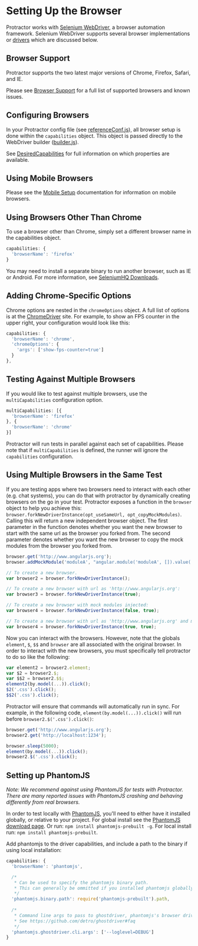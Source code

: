 Setting Up the Browser
=======================

Protractor works with [Selenium WebDriver](http://docs.seleniumhq.org/docs/03_webdriver.jsp), a browser automation framework. Selenium WebDriver supports several browser implementations or [drivers](http://docs.seleniumhq.org/docs/03_webdriver.jsp#selenium-webdriver-s-drivers) which are discussed below.

Browser Support
---------------
Protractor supports the two latest major versions of Chrome, Firefox, Safari, and IE.

Please see [Browser Support](/docs/browser-support.md) for a full list of
supported browsers and known issues.


Configuring Browsers
--------------------

In your Protractor config file (see [referenceConf.js](/docs/referenceConf.js)), all browser setup is done within the `capabilities` object. This object is passed directly to the WebDriver builder ([builder.js](https://code.google.com/p/selenium/source/browse/javascript/webdriver/builder.js)). 


See [DesiredCapabilities](https://github.com/SeleniumHQ/selenium/wiki/DesiredCapabilities) for full information on which properties are available.


Using Mobile Browsers
---------------------

Please see the [Mobile Setup](/docs/mobile-setup.md) documentation for information on mobile browsers.


Using Browsers Other Than Chrome
--------------------------------

To use a browser other than Chrome, simply set a different browser name in the capabilities object.

```javascript
capabilities: {
  'browserName': 'firefox'
}
```

You may need to install a separate binary to run another browser, such as IE or Android. For more information, see [SeleniumHQ Downloads](http://docs.seleniumhq.org/download/).


Adding Chrome-Specific Options
------------------------------

Chrome options are nested in the `chromeOptions` object. A full list of options is at the [ChromeDriver](https://sites.google.com/a/chromium.org/chromedriver/capabilities) site. For example, to show an FPS counter in the upper right, your configuration would look like this:

```javascript
capabilities: {
  'browserName': 'chrome',
  'chromeOptions': {
    'args': ['show-fps-counter=true']
  }
},
```


Testing Against Multiple Browsers
---------------------------------

If you would like to test against multiple browsers, use the `multiCapabilities` configuration option.

```javascript
multiCapabilities: [{
  'browserName': 'firefox'
}, {
  'browserName': 'chrome'
}]
```

Protractor will run tests in parallel against each set of capabilities. Please note that if `multiCapabilities` is defined, the runner will ignore the `capabilities` configuration.


Using Multiple Browsers in the Same Test
----------------------------------------
If you are testing apps where two browsers need to interact with each other (e.g. chat systems), you can do that with protractor by dynamically creating browsers on the go in your test. Protractor exposes a function in the `browser` object to help you achieve this: `browser.forkNewDriverInstance(opt_useSameUrl, opt_copyMockModules)`. 
Calling this will return a new independent browser object. The first parameter in the function denotes whether you want the new browser to start with the same url as the browser you forked from. The second parameter denotes whether you want the new browser to copy the mock modules from the browser you forked from.

```javascript
browser.get('http://www.angularjs.org');
browser.addMockModule('moduleA', "angular.module('moduleA', []).value('version', '3');");

// To create a new browser.
var browser2 = browser.forkNewDriverInstance();

// To create a new browser with url as 'http://www.angularjs.org':
var browser3 = browser.forkNewDriverInstance(true);

// To create a new browser with mock modules injected:
var browser4 = browser.forkNewDriverInstance(false, true);

// To create a new browser with url as 'http://www.angularjs.org' and mock modules injected:
var browser4 = browser.forkNewDriverInstance(true, true);
```

Now you can interact with the browsers. However, note that the globals `element`, `$`, `$$` and `browser` are all associated with the original browser. In order to interact with the new browsers, you must specifically tell protractor to do so like the following:

```javascript
var element2 = browser2.element;
var $2 = browser2.$;
var $$2 = browser2.$$;
element2(by.model(...)).click();
$2('.css').click();
$$2('.css').click();
```

Protractor will ensure that commands will automatically run in sync. For example, in the following code, `element(by.model(...)).click()` will run before `browser2.$('.css').click()`:

```javascript
browser.get('http://www.angularjs.org');
browser2.get('http://localhost:1234');

browser.sleep(5000);
element(by.model(...)).click();
browser2.$('.css').click();
```


Setting up PhantomJS
--------------------
_Note: We recommend against using PhantomJS for tests with Protractor. There are many reported issues with PhantomJS crashing and behaving differently from real browsers._

In order to test locally with [PhantomJS](http://phantomjs.org/), you'll need to either have it installed globally, or relative to your project. For global install see the [PhantomJS download page](http://phantomjs.org/download.html). Or run: `npm install phantomjs-prebuilt -g`. For local install run: `npm install phantomjs-prebuilt`.

Add phantomjs to the driver capabilities, and include a path to the binary if using local installation:
```javascript
capabilities: {
  'browserName': 'phantomjs',

  /* 
   * Can be used to specify the phantomjs binary path.
   * This can generally be ommitted if you installed phantomjs globally.
   */
  'phantomjs.binary.path': require('phantomjs-prebuilt').path,
  
  /*
   * Command line args to pass to ghostdriver, phantomjs's browser driver.
   * See https://github.com/detro/ghostdriver#faq
   */
  'phantomjs.ghostdriver.cli.args': ['--loglevel=DEBUG']
}
```
